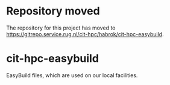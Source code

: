 # Repository moved
The repository for this project has moved to https://gitrepo.service.rug.nl/cit-hpc/habrok/cit-hpc-easybuild.

# cit-hpc-easybuild
EasyBuild files, which are used on our local facilities.
